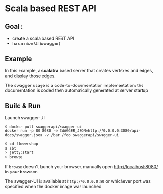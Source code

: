 # Scala based REST API #
## Goal :
- create a scala based REST API 
- has a nice UI (swagger)

## Example
In this example, a **scalatra** based server that creates vertexes and edges, and display those edges.

The swagger usage is a code-to-documentation implementation: the documentation is coded then automatically generated at server startup


## Build & Run ##

Launch swagger-UI
```
$ docker pull swaggerapi/swagger-ui
docker run -p 80:8080 -e SWAGGER_JSON=http://0.0.0.0:8080/api-docs/swagger.json -v /bar:/foo swaggerapi/swagger-ui 
```

```sh
$ cd flowershop
$ sbt
> jetty:start
> browse
```

If `browse` doesn't launch your browser, manually open [http://localhost:8080/](http://localhost:8080/) in your browser.

The swagger-UI is available at ```http://0.0.0.0:80``` or whichever port was specified when the docker image was launched
